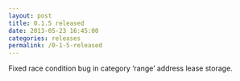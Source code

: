 ```yaml
---
layout: post
title: 0.1.5 released
date: 2013-05-23 16:45:00
categories: releases
permalink: /0-1-5-released
---
```


Fixed race condition bug in category ‘range’ address lease storage.



